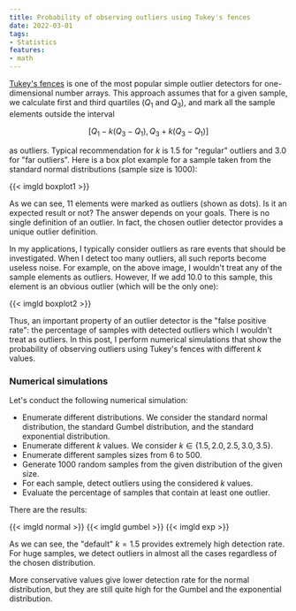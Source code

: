 ```yaml
---
title: Probability of observing outliers using Tukey's fences
date: 2022-03-01
tags:
- Statistics
features:
- math
---
```


[Tukey's fences](https://en.wikipedia.org/wiki/Outlier#Tukey's_fences) is one of the most popular
  simple outlier detectors for one-dimensional number arrays.
This approach assumes that for a given sample, we calculate first and third quartiles ($Q_1$ and $Q_3$),
  and mark all the sample elements outside the interval

$$
[Q_1 - k (Q_3 - Q_1),\, Q_3 + k (Q_3 - Q_1)]
$$

as outliers.
Typical recommendation for $k$ is $1.5$ for "regular" outliers and $3.0$ for "far outliers".
Here is a box plot example for a sample taken from the standard normal distributions (sample size is $1000$):

{{< imgld boxplot1 >}}

As we can see, 11 elements were marked as outliers (shown as dots).
Is it an expected result or not?
The answer depends on your goals.
There is no single definition of an outlier.
In fact, the chosen outlier detector provides a unique outlier definition.

In my applications, I typically consider outliers as rare events that should be investigated.
When I detect too many outliers, all such reports become useless noise.
For example, on the above image, I wouldn't treat any of the sample elements as outliers.
However, If we add $10.0$ to this sample, this element is an obvious outlier (which will be the only one):

{{< imgld boxplot2 >}}

Thus, an important property of an outlier detector is the "false positive rate":
  the percentage of samples with detected outliers which I wouldn't treat as outliers.
In this post, I perform numerical simulations that show the probability of observing outliers
  using Tukey's fences with different $k$ values.

<!--more-->

### Numerical simulations

Let's conduct the following numerical simulation:

* Enumerate different distributions.
  We consider the standard normal distribution,
    the standard Gumbel distribution, and the standard exponential distribution.
* Enumerate different $k$ values.
  We consider $k \in \{ 1.5, 2.0, 2.5, 3.0, 3.5 \}$.
* Enumerate different samples sizes from 6 to 500.
* Generate 1000 random samples from the given distribution of the given size.
* For each sample, detect outliers using the considered $k$ values.
* Evaluate the percentage of samples that contain at least one outlier.

There are the results:

{{< imgld normal >}}
{{< imgld gumbel >}}
{{< imgld exp >}}

As we can see, the "default" $k=1.5$ provides extremely high detection rate.
For huge samples, we detect outliers in almost all the cases regardless of the chosen distribution.

More conservative values give lower detection rate for the normal distribution,
  but they are still quite high for the Gumbel and the exponential distribution.